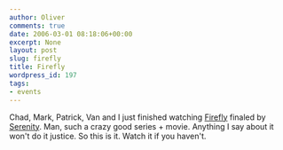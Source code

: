 ```yaml
---
author: Oliver
comments: true
date: 2006-03-01 08:18:06+00:00
excerpt: None
layout: post
slug: firefly
title: Firefly
wordpress_id: 197
tags:
- events
---
```


Chad, Mark, Patrick, Van and I just finished watching <a href="http://www.imdb.com/title/tt0303461/?fr=c2l0ZT1kZnx0dD0xfGZiPXV8cG49MHxrdz0xfHE9ZmlyZWZseXxmdD0xfG14PTIwfGxtPTUwMHxjbz0xfGh0bWw9MXxubT0x;fc=2;ft=35;fm=1">Firefly</a> finaled by <a href="http://www.imdb.com/title/tt0379786/?fr=c2l0ZT1kZnx0dD0xfGZiPXV8cG49MHxrdz0xfHE9ZmlyZWZseXxmdD0xfG14PTIwfGxtPTUwMHxjbz0xfGh0bWw9MXxubT0x;fc=1;ft=35;fm=1">Serenity</a>.  Man, such a crazy good series + movie.  Anything I say about it won't do it justice.  So this is it.  Watch it if you haven't.